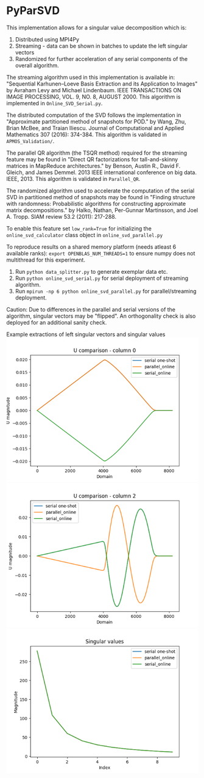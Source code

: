 # PyParSVD

This implementation allows for a singular value decomposition which is:
1. Distributed using MPI4Py
2. Streaming - data can be shown in batches to update the left singular vectors
3. Randomized for further acceleration of any serial components of the overall algorithm.

The streaming algorithm used in this implementation is available in:
"Sequential Karhunen–Loeve Basis Extraction and its Application to Images" by Avraham Levy and Michael Lindenbaum. IEEE TRANSACTIONS ON IMAGE PROCESSING, VOL. 9, NO. 8, AUGUST 2000. This algorithm is implemented in `Online_SVD_Serial.py`.

The distributed computation of the SVD follows the implementation in 
"Approximate partitioned method of snapshots for POD." by Wang, Zhu, Brian McBee, and Traian Iliescu. Journal of Computational and Applied Mathematics 307 (2016): 374-384. This algorithm is validated in `APMOS_Validation/`.

The parallel QR algorithm (the TSQR method) required for the streaming feature may be found in
"Direct QR factorizations for tall-and-skinny matrices in MapReduce architectures." by Benson, Austin R., David F. Gleich, and James Demmel. 2013 IEEE international conference on big data. IEEE, 2013. This algorithm is validated in `Parallel_QR`.

The randomized algorithm used to accelerate the computation of the serial SVD in partitioned method of snapshots may be found in 
"Finding structure with randomness: Probabilistic algorithms for constructing approximate matrix decompositions." by Halko, Nathan, Per-Gunnar Martinsson, and Joel A. Tropp. SIAM review 53.2 (2011): 217-288. 

To enable this feature set `low_rank=True` for initializing the `online_svd_calculator` class object in `online_svd_parallel.py`

To reproduce results on a shared memory platform (needs atleast 6 available ranks):
`export OPENBLAS_NUM_THREADS=1` to ensure numpy does not multithread for this experiment.

1. Run `python data_splitter.py` to generate exemplar data etc.
2. Run `python online_svd_serial.py` for serial deployment of streaming algorithm.
3. Run `mpirun -np 6 python online_svd_parallel.py` for parallel/streaming deployment.

Caution: Due to differences in the parallel and serial versions of the algorithm, singular vectors may be "flipped". An orthogonality check is also deployed for an additional sanity check.

Example extractions of left singular vectors and singular values
![Comparison 1](Figure_1.png "Mode 0")
![Comparison 2](Figure_2.png "Mode 2")
![Comparison 3](Figure_3.png "Singular values")
